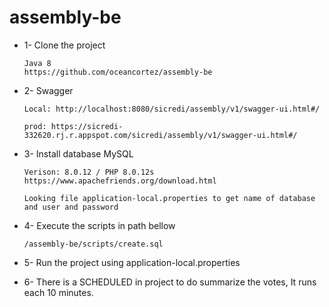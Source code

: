 # assembly-be

- 1- Clone the project
		
	  Java 8	
      https://github.com/oceancortez/assembly-be
     
- 2- Swagger

	  Local: http://localhost:8080/sicredi/assembly/v1/swagger-ui.html#/
      
      prod: https://sicredi-332620.rj.r.appspot.com/sicredi/assembly/v1/swagger-ui.html#/

- 3- Install database MySQL
      
      Verison: 8.0.12 / PHP 8.0.12s
	  https://www.apachefriends.org/download.html
	  
	  Looking file application-local.properties to get name of database and user and password
	
- 4- Execute the scripts in path bellow

	  /assembly-be/scripts/create.sql
	 
- 5- Run the project using application-local.properties

- 6- There is a SCHEDULED in project to do summarize the votes, It runs each 10 minutes.


